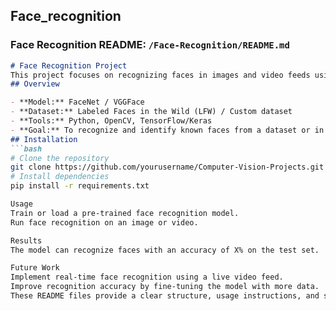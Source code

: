 Face_recognition
---
### Face Recognition README: `/Face-Recognition/README.md`
```markdown
# Face Recognition Project
This project focuses on recognizing faces in images and video feeds using deep learning.
## Overview

- **Model:** FaceNet / VGGFace
- **Dataset:** Labeled Faces in the Wild (LFW) / Custom dataset
- **Tools:** Python, OpenCV, TensorFlow/Keras
- **Goal:** To recognize and identify known faces from a dataset or in real-time.
## Installation
```bash
# Clone the repository
git clone https://github.com/yourusername/Computer-Vision-Projects.git
# Install dependencies
pip install -r requirements.txt

Usage
Train or load a pre-trained face recognition model.
Run face recognition on an image or video.

Results
The model can recognize faces with an accuracy of X% on the test set.

Future Work
Implement real-time face recognition using a live video feed.
Improve recognition accuracy by fine-tuning the model with more data.
These README files provide a clear structure, usage instructions, and scope for each project. You can customize the content further based on the actual datasets, models, and performance metrics you achieve.
